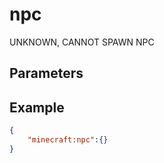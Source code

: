 
# npc

UNKNOWN, CANNOT SPAWN NPC

## Parameters

## Example

````json
{
    "minecraft:npc":{}
}
````
